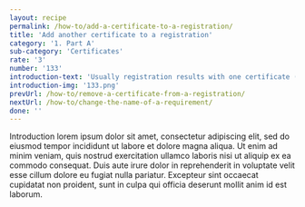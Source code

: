 ```yaml
---
layout: recipe
permalink: /how-to/add-a-certificate-to-a-registration/
title: 'Add another certificate to a registration'
category: '1. Part A'
sub-category: 'Certificates'
rate: '3'
number: '133'
introduction-text: 'Usually registration results with one certificate (of same name). Still there can be the case where result of registration is more than one certificate'
introduction-img: '133.png'
prevUrl: /how-to/remove-a-certificate-from-a-registration/
nextUrl: /how-to/change-the-name-of-a-requirement/
done: ''
---
```


Introduction lorem ipsum dolor sit amet, consectetur adipiscing elit, sed do eiusmod tempor incididunt ut labore et dolore magna aliqua. Ut enim ad minim veniam, quis nostrud exercitation ullamco laboris nisi ut aliquip ex ea commodo consequat. Duis aute irure dolor in reprehenderit in voluptate velit esse cillum dolore eu fugiat nulla pariatur. Excepteur sint occaecat cupidatat non proident, sunt in culpa qui officia deserunt mollit anim id est laborum.


